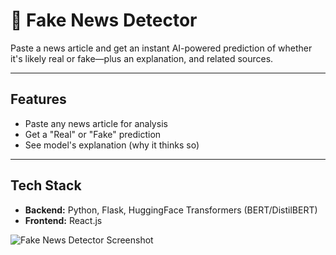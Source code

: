 # 📰 Fake News Detector

Paste a news article and get an instant AI-powered prediction of whether it's likely real or fake—plus an explanation, and related sources.

---

## Features

- Paste any news article for analysis
- Get a "Real" or "Fake" prediction
- See model's explanation (why it thinks so)
---

## Tech Stack

- **Backend:** Python, Flask, HuggingFace Transformers (BERT/DistilBERT)
- **Frontend:** React.js

![Fake News Detector Screenshot](frontend/src/assets/Demo_image.png.png)


